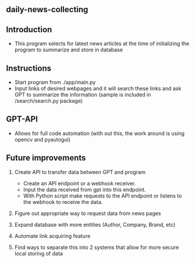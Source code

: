 ## daily-news-collecting

## Introduction
- This program selects for latest news articles at the time of initializing the program to summarize and store in database

## Instructions
- Start program from ./app/main.py
- Input links of desired webpages and it will search these links and ask GPT to summarize the information (sample is included in /search/search.py package)

## GPT-API
- Allows for full code automation (with out this, the work around is using opencv and pyautogui)

## Future improvements
1. Create API to transfer data between GPT and program
    - Create an API endpoint or a webhook receiver.
    - Input the data received from gpt into this endpoint.
    - With Python script make requests to the API endpoint or listens to the webhook to receive the data.

2. Figure out appropriate way to request data from news pages
3. Expand database with more entities (Author, Company, Brand, etc)
4. Automate link acquiring feature
5. Find ways to separate this into 2 systems that allow for more secure local storing of data